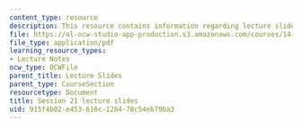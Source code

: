 ```yaml
---
content_type: resource
description: This resource contains information regarding lecture slide 21.
file: https://ol-ocw-studio-app-production.s3.amazonaws.com/courses/14-581-international-economics-i-spring-2013/915f4b02e453616c128478c54eb79ba3_MIT14_581S13_Lecslides21.pdf
file_type: application/pdf
learning_resource_types:
- Lecture Notes
ocw_type: OCWFile
parent_title: Lecture Slides
parent_type: CourseSection
resourcetype: Document
title: Session 21 lecture slides
uid: 915f4b02-e453-616c-1284-78c54eb79ba3
---
```

